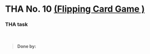 # THA No. 10 [(Flipping Card Game )](https://www.helpfulgames.com/subjects/brain-training/memory.html)

### THA task

<br>

> #### Done by:
<!-- >  [Name](Repolink)  <br> -->
